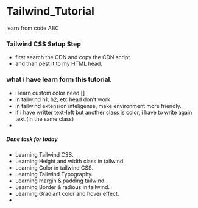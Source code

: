 # Tailwind_Tutorial
learn from code ABC

### Tailwind CSS Setup Step
- first search the CDN and copy the CDN script
- and than pest it to my HTML head.

### what i have learn form this tutorial.
- i learn custom color need []
- in tailwind h1, h2, etc head don't work.
- in tailwind extension inteligense, make environment more friendly.
- if i have writter text-left but another class is color, i have to write again text.(in the same class)
- 

##### Done task for today
- Learning Tailwind CSS.
- Learning Height and width class in tailwind.
- Learning Color in tailwind CSS.
- Learning Tailwind Typography.
- Learning margin & padding tailwind.
- Learning Border & radious in tailwind.
- Learning Gradiant color and hover effect.
- 